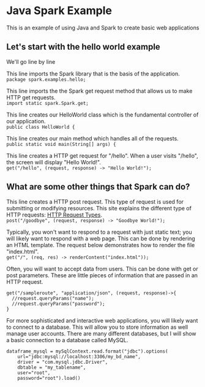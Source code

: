 # Java Spark Example
This is an example of using Java and Spark to create basic web applications

## Let's start with the hello world example
We'll go line by line

This line imports the Spark library that is the basis of the application.     
```package spark.examples.hello;```

This line imports the the Spark get request method that allows us to make HTTP get requests.     
```import static spark.Spark.get;```

This line creates our HelloWorld class which is the fundamental controller of our application.     
```public class HelloWorld {```

This line creates our main method which handles all of the requests.     
```public static void main(String[] args) {```

This line creates a HTTP get request for "/hello". When a user visits "/hello", the screen will display "Hello World!".     
```get("/hello", (request, response) -> "Hello World!");```

## What are some other things that Spark can do?
This line creates a HTTP post request. This type of request is used for submitting or modifying resources. This site explains the different type of HTTP requests: [HTTP Request Types](http://www.restapitutorial.com/lessons/httpmethods.html).          
```post("/goodbye", (request, response) -> "Goodbye World!");```

Typically, you won't want to respond to a request with just static text; you will likely want to respond with a web page. This can be done by rendering an HTML template. The request below demonstrates how to render the file "index.html".     
```get("/", (req, res) -> renderContent("index.html"));```

Often, you will want to accept data from users. This can be done with get or post parameters. These are little pieces of information that are passed in an HTTP request.
```
get("/sampleroute", "application/json", (request, response)->{
  //request.queryParams("name");
  //request.queryParams("password");
}
```

For more sophisticated and interactive web applications, you will likely want to connect to a database. This will allow you to store information as well manage user accounts. There are many different databases, but I will show a basic connection to a database called MySQL.
```
dataframe_mysql = mySqlContext.read.format("jdbc").options(
    url="jdbc:mysql://localhost:3306/my_bd_name",
    driver = "com.mysql.jdbc.Driver",
    dbtable = "my_tablename",
    user="root",
    password="root").load()
```
